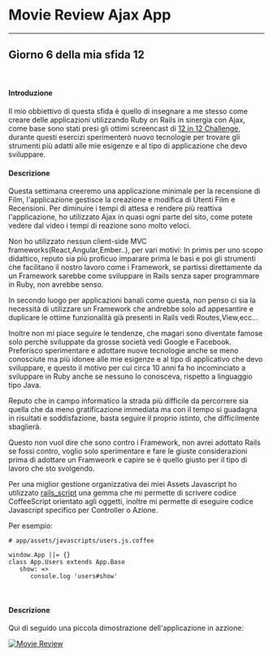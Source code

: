 # Movie Review Ajax App
- - -


## Giorno 6 della mia sfida 12


&nbsp;

#### Introduzione
Il mio obbiettivo di questa sfida è quello di insegnare a me stesso come creare delle applicazioni utilizzando Ruby on Rails in sinergia con Ajax, come base sono stati presi gli ottimi screencast di [12 in 12 Challenge](https://mackenziechild.me/12-in-12/), durante questi esercizi sperimenterò nuovo tecnologie per trovare gli strumenti più adatti alle mie esigenze e al tipo di applicazione che devo sviluppare.
&nbsp;

#### Descrizione
Questa settimana creeremo una applicazione minimale per la recensione di Film, l'applicazione gestisce la creazione e modifica di Utenti  Film e Recensioni.
Per diminuire i tempi di attesa e rendere più reattiva l'applicazione, ho utilizzato Ajax in quasi ogni parte del sito, come potete vedere dal video i tempi di reazione sono molto veloci.

Non ho utilizzato nessun client-side MVC frameworks(React,Angular,Ember..), per vari motivi:
In primis per uno scopo didattico, reputo sia più proficuo imparare prima le basi e poi gli strumenti che facilitano il nostro lavoro come i Framework, se partissi direttamente da un Framework sarebbe come sviluppare in Rails senza saper programmare in Ruby, non avrebbe senso.

In secondo luogo per applicazioni banali come questa, non penso ci sia la necessità di utilizzare un Framework che andrebbe solo ad appesantire e duplicare le ottime funzionalità già presenti in Rails vedi Routes,View,ecc...

Inoltre non mi piace seguire le tendenze, che magari sono diventate famose solo perchè sviluppate da grosse società vedi Google e Facebook. Preferisco sperimentare e adottare nuove tecnologie anche se meno conosciute ma più idonee alle mie esigenze e al tipo di applicativo che devo sviluppare, e questo il motivo per cui circa 10 anni fa ho incominciato a sviluppare in Ruby anche se nessuno lo conosceva, rispetto a linguaggio tipo Java.

Reputo che in campo informatico la strada più difficile da percorrere sia quella che da meno gratificazione immediata ma con il tempo si guadagna in risultati e soddisfazione, basta seguire il proprio istinto, che difficilmente sbaglierà.

Questo non vuol dire che sono contro i Framework, non avrei adottato Rails se fossi contro, voglio solo sperimentare e fare le giuste considerazioni prima di adottare un Framweork e capire se è quello giusto per il tipo di lavoro che sto svolgendo.

Per una miglior gestione organizzativa dei miei Assets Javascript ho utilizzato [rails_script](https://github.com/gemgento/rails_script) una gemma che mi permette di scrivere codice CoffeeScript orientato agli oggetti, inoltre mi permette di eseguire codice Javascript specifico per Controller o Azione.

Per esempio:
```
# app/assets/javascripts/users.js.coffee

window.App ||= {}
class App.Users extends App.Base
   show: =>
      console.log 'users#show'
```

&nbsp;

#### Descrizione
Qui di seguido una piccola dimostrazione dell'applicazione in azzione:

[![Movie Review](https://i.ytimg.com/vi/shUwPNLtJMA/hqdefault.jpg)](https://www.youtube.com/watch?v=shUwPNLtJMA "Movie Review")